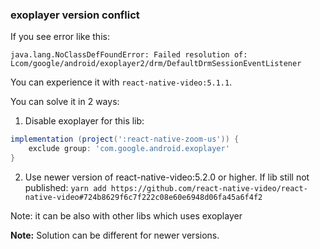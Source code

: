 

### exoplayer version conflict

If you see error like this: 
```
java.lang.NoClassDefFoundError: Failed resolution of: Lcom/google/android/exoplayer2/drm/DefaultDrmSessionEventListener
```

You can experience it with `react-native-video:5.1.1`.

You can solve it in 2 ways:

1) Disable exoplayer for this lib:
```gradle
implementation (project(':react-native-zoom-us')) {
    exclude group: 'com.google.android.exoplayer'
}
```

2) Use newer version of react-native-video:5.2.0 or higher.
If lib still not published: `yarn add https://github.com/react-native-video/react-native-video#724b8629f6c7f222c08e60e6948d06fa45a6f4f2`

Note: it can be also with other libs which uses exoplayer

**Note:** Solution can be different for newer versions.
